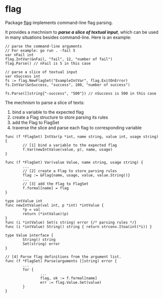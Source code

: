 # flag

Package [flag][std/flag] implements command-line flag parsing.

It provides a mechnism to ***parse a slice of textual input***,
which can be used in many situations besides command-line.
Here is an example:

```golang
// parse the command-line arguments
// For example: go run . -fail 5
var nFail int
flag.IntVar(&nFail, "fail", 12, "number of fail")
flag.Parse() // nFail is 5 in this case

// parse a slice of textual input
var nSuccess int
fs := flag.NewFlagSet("ExampleIntVar", flag.ExitOnError)
fs.IntVar(&nSuccess, "success", 100, "number of success")

fs.Parse([]string{"-success", "500"}) // nSuccess is 500 in this case
```

The mechnism to parse a slice of texts:

1. bind a variable to the expected flag
2. create a Flag structure to store parsing its rules
3. add the Flag to FlagSet
4. traverse the slice and parse each flag to corresponding variable

```golang
func (f *FlagSet) IntVar(p *int, name string, value int, usage string) {
        // [1] bind a variable to the expected flag
        f.Var(newIntValue(value, p), name, usage)
}

func (f *FlagSet) Var(value Value, name string, usage string) {
        ...
        // [2] create a Flag to store parsing rules
        flag := &Flag{name, usage, value, value.String()}
        ...
        // [3] add the Flag to FlagSet
        f.formal[name] = flag
}

type intValue int
func newIntValue(val int, p *int) *intValue {
        *p = val
        return (*intValue)(p)
}
func (i *intValue) Set(s string) error {/* parsing rules */}
func (i *intValue) String() string { return strconv.Itoa(int(*i)) }

type Value interface {
        String() string
        Set(string) error
}

// [4] Parse flag definitions from the argument list.
func (f *FlagSet) Parse(arguments []string) error {
        ...
        for {
                ...
                flag, ok := f.formal[name]
                err := flag.Value.Set(value)
        }
}
```

[std/flag]: https://pkg.go.dev/flag@go1.19.2
